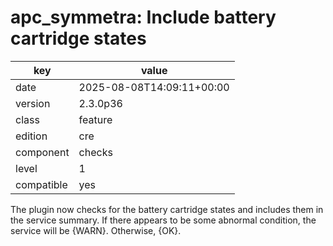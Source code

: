 [//]: # (werk v2)
# apc_symmetra: Include battery cartridge states

key        | value
---------- | ---
date       | 2025-08-08T14:09:11+00:00
version    | 2.3.0p36
class      | feature
edition    | cre
component  | checks
level      | 1
compatible | yes

The plugin now checks for the battery cartridge states and includes them in the service summary.
If there appears to be some abnormal condition, the service will be {WARN}. Otherwise, {OK}.

